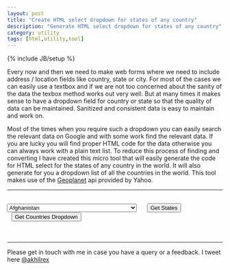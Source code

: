 ```yaml
---
layout: post
title: "Create HTML select dropdown for states of any country"
description: "Generate HTML select dropdown for states of any country"
category: utility
tags: [html,utility,tool]
---
```

{% include JB/setup %}

Every now and then we need to make web forms where we need to include address / location fields like country, state or city. For most of the cases we can easily use a textbox and if we are not too concerned about the sanity of the data the texbox method works out very well. But at many times it makes sense to have a dropdown field for country or state so that the quality of data can be maintained. Sanitized and consistent data is easy to maintain and work on. 

Most of the times when you require such a dropdown you can easily search the relevant data on Google and with some work find the relevant data. If you are lucky you will find proper HTML code for the data otherwise you can always work with a plain text list. To reduce this process of finding and converting I have created this micro tool that will easily generate the code for HTML select for the states of any country in the world. It will also generate for you a dropdown list of all the countries in the world. This tool makes use of the 
<a href="http://developer.yahoo.com/geo/geoplanet/guide/" target="_blank">Geoplanet</a> api provided by Yahoo.


<script type="text/javascript" src="http://cdnjs.cloudflare.com/ajax/libs/jquery/1.8.3/jquery.min.js" >
</script>
<script type="text/javascript" src="http://cdnjs.cloudflare.com/ajax/libs/underscore.js/1.4.3/underscore-min.js" >
</script>
<script type="text/javascript" src="/assets/files/js/states.js" >
</script>
    
<hr>
<br>    
<select id="countries">
<option value='23424739'>Afghanistan</option>
<option value='12577865'>Aland Islands</option>
<option value='23424742'>Albania</option>
<option value='23424740'>Algeria</option>
<option value='23424746'>American Samoa</option>
<option value='23424744'>Andorra</option>
<option value='23424745'>Angola</option>
<option value='23424751'>Anguilla</option>
<option value='28289409'>Antarctica</option>
<option value='23424737'>Antigua and Barbuda</option>
<option value='23424747'>Argentina</option>
<option value='23424743'>Armenia</option>
<option value='23424736'>Aruba</option>
<option value='23424748'>Australia</option>
<option value='23424750'>Austria</option>
<option value='23424741'>Azerbaijan</option>
<option value='23424753'>Bahrain</option>
<option value='23424759'>Bangladesh</option>
<option value='23424754'>Barbados</option>
<option value='23424765'>Belarus</option>
<option value='23424757'>Belgium</option>
<option value='23424760'>Belize</option>
<option value='23424764'>Benin</option>
<option value='23424756'>Bermuda</option>
<option value='23424770'>Bhutan</option>
<option value='23424762'>Bolivia</option>
<option value='23424761'>Bosnia and Herzegovina</option>
<option value='23424755'>Botswana</option>
<option value='28289410'>Bouvet Island</option>
<option value='23424768'>Brazil</option>
<option value='23424849'>British Indian Ocean Territory</option>
<option value='23424983'>British Virgin Islands</option>
<option value='23424773'>Brunei</option>
<option value='23424771'>Bulgaria</option>
<option value='23424978'>Burkina Faso</option>
<option value='23424774'>Burundi</option>
<option value='23424776'>Cambodia</option>
<option value='23424785'>Cameroon</option>
<option value='23424775'>Canada</option>
<option value='23424794'>Cape Verde</option>
<option value='56558056'>Caribbean Netherlands</option>
<option value='23424783'>Cayman Islands</option>
<option value='23424792'>Central African Republic</option>
<option value='23424782'>Chile</option>
<option value='23424781'>China</option>
<option value='23424869'>Christmas Island</option>
<option value='23424784'>Cocos (Keeling) Islands</option>
<option value='23424787'>Colombia</option>
<option value='23424786'>Comoros</option>
<option value='23424779'>Congo</option>
<option value='23424795'>Cook Islands</option>
<option value='23424791'>Costa Rica</option>
<option value='23424843'>Croatia</option>
<option value='23424793'>Cuba</option>
<option value='56558057'>Curacao</option>
<option value='26812346'>Cyprus</option>
<option value='23424810'>Czech Republic</option>
<option value='23424780'>Democratic Republic of Congo</option>
<option value='23424796'>Denmark</option>
<option value='23424928'>Disputed Territory</option>
<option value='23424797'>Djibouti</option>
<option value='23424798'>Dominica</option>
<option value='23424800'>Dominican Republic</option>
<option value='23424968'>East Timor</option>
<option value='23424801'>Ecuador</option>
<option value='23424802'>Egypt</option>
<option value='23424807'>El Salvador</option>
<option value='23424804'>Equatorial Guinea</option>
<option value='23424806'>Eritrea</option>
<option value='23424805'>Estonia</option>
<option value='23424808'>Ethiopia</option>
<option value='23424814'>Falkland Islands</option>
<option value='23424816'>Faroe Islands</option>
<option value='23424815'>Federated States of Micronesia</option>
<option value='23424813'>Fiji</option>
<option value='23424812'>Finland</option>
<option value='23424819'>France</option>
<option value='23424811'>French Guiana</option>
<option value='23424817'>French Polynesia</option>
<option value='23424822'>Gabon</option>
<option value='23424823'>Georgia</option>
<option value='23424829'>Germany</option>
<option value='23424824'>Ghana</option>
<option value='23424825'>Gibraltar</option>
<option value='23424833'>Greece</option>
<option value='23424828'>Greenland</option>
<option value='23424826'>Grenada</option>
<option value='23424831'>Guadeloupe</option>
<option value='23424832'>Guam</option>
<option value='23424834'>Guatemala</option>
<option value='23424835'>Guinea</option>
<option value='23424929'>Guinea-Bissau</option>
<option value='23424836'>Guyana</option>
<option value='23424839'>Haiti</option>
<option value='28289411'>Heard Island and McDonald Islands</option>
<option value='23424841'>Honduras</option>
<option value='24865698'>Hong Kong</option>
<option value='23424844'>Hungary</option>
<option value='23424845'>Iceland</option>
<option value='23424848'>India</option>
<option value='23424846'>Indonesia</option>
<option value='23424851'>Iran</option>
<option value='23424855'>Iraq</option>
<option value='23424998'>Iraq-Saudi Arabia Neutral Zone</option>
<option value='23424803'>Ireland</option>
<option value='23424852'>Israel</option>
<option value='23424853'>Italy</option>
<option value='23424854'>Ivory Coast</option>
<option value='23424858'>Jamaica</option>
<option value='23424856'>Japan</option>
<option value='23424860'>Jordan</option>
<option value='23424871'>Kazakhstan</option>
<option value='23424863'>Kenya</option>
<option value='23424867'>Kiribati</option>
<option value='23424870'>Kuwait</option>
<option value='23424864'>Kyrgyzstan</option>
<option value='23424872'>Laos</option>
<option value='23424874'>Latvia</option>
<option value='23424873'>Lebanon</option>
<option value='23424880'>Lesotho</option>
<option value='23424876'>Liberia</option>
<option value='23424882'>Libya</option>
<option value='23424879'>Liechtenstein</option>
<option value='23424875'>Lithuania</option>
<option value='23424881'>Luxembourg</option>
<option value='20070017'>Macau</option>
<option value='23424890'>Macedonia</option>
<option value='23424883'>Madagascar</option>
<option value='23424889'>Malawi</option>
<option value='23424901'>Malaysia</option>
<option value='23424899'>Maldives</option>
<option value='23424891'>Mali</option>
<option value='23424897'>Malta</option>
<option value='23424932'>Marshall Islands</option>
<option value='23424884'>Martinique</option>
<option value='23424896'>Mauritania</option>
<option value='23424894'>Mauritius</option>
<option value='23424886'>Mayotte</option>
<option value='23424900'>Mexico</option>
<option value='23424885'>Moldova</option>
<option value='23424892'>Monaco</option>
<option value='23424887'>Mongolia</option>
<option value='20069817'>Montenegro</option>
<option value='23424888'>Montserrat</option>
<option value='23424893'>Morocco</option>
<option value='23424902'>Mozambique</option>
<option value='23424763'>Myanmar</option>
<option value='23424987'>Namibia</option>
<option value='23424912'>Nauru</option>
<option value='23424911'>Nepal</option>
<option value='23424909'>Netherlands</option>
<option value='23424903'>New Caledonia</option>
<option value='23424916'>New Zealand</option>
<option value='23424915'>Nicaragua</option>
<option value='23424906'>Niger</option>
<option value='23424908'>Nigeria</option>
<option value='23424904'>Niue</option>
<option value='23424905'>Norfolk Island</option>
<option value='23424865'>North Korea</option>
<option value='23424788'>Northern Mariana Islands</option>
<option value='23424910'>Norway</option>
<option value='23424898'>Oman</option>
<option value='23424922'>Pakistan</option>
<option value='23424927'>Palau</option>
<option value='28289408'>Palestine</option>
<option value='23424924'>Panama</option>
<option value='23424926'>Papua New Guinea</option>
<option value='23424917'>Paraguay</option>
<option value='23424919'>Peru</option>
<option value='23424934'>Philippines</option>
<option value='23424918'>Pitcairn Islands</option>
<option value='23424923'>Poland</option>
<option value='23424925'>Portugal</option>
<option value='23424935'>Puerto Rico</option>
<option value='23424930'>Qatar</option>
<option value='23424931'>Reunion</option>
<option value='23424933'>Romania</option>
<option value='23424936'>Russia</option>
<option value='23424937'>Rwanda</option>
<option value='56042304'>Saint Barthelemy</option>
<option value='23424940'>Saint Kitts and Nevis</option>
<option value='23424981'>Saint Vincent and the Grenadines</option>
<option value='56042305'>Saint-Martin</option>
<option value='23424939'>Saint-Pierre-Et-Miquelon</option>
<option value='23424992'>Samoa</option>
<option value='23424947'>San Marino</option>
<option value='23424966'>Sao Tome E Principe</option>
<option value='23424938'>Saudi Arabia</option>
<option value='23424943'>Senegal</option>
<option value='20069818'>Serbia</option>
<option value='23424941'>Seychelles</option>
<option value='23424946'>Sierra Leone</option>
<option value='23424948'>Singapore</option>
<option value='56558058'>Sint Maarten</option>
<option value='23424877'>Slovakia</option>
<option value='23424945'>Slovenia</option>
<option value='23424766'>Solomon Islands</option>
<option value='23424949'>Somalia</option>
<option value='23424942'>South Africa</option>
<option value='23424955'>South Georgia and the South Sandwich Islands</option>
<option value='23424868'>South Korea</option>
<option value='23424950'>Spain</option>
<option value='23424921'>Spratly Islands</option>
<option value='23424778'>Sri Lanka</option>
<option value='23424944'>St Helena Ascension and Tristan da Cunha</option>
<option value='23424951'>St. Lucia</option>
<option value='23424952'>Sudan</option>
<option value='23424913'>Suriname</option>
<option value='28289413'>Svalbard and Jan Mayen</option>
<option value='23424993'>Swaziland</option>
<option value='23424954'>Sweden</option>
<option value='23424957'>Switzerland</option>
<option value='23424956'>Syria</option>
<option value='23424971'>Taiwan</option>
<option value='23424961'>Tajikistan</option>
<option value='23424973'>Tanzania</option>
<option value='23424777'>Tchad</option>
<option value='28289406'>Terres Australes Et Antarctiques Francaises</option>
<option value='23424960'>Thailand</option>
<option value='23424758'>The Bahamas</option>
<option value='23424821'>The Gambia</option>
<option value='56558055'>The Republic of South Sudan</option>
<option value='23424965'>Togo</option>
<option value='23424963'>Tokelau</option>
<option value='23424964'>Tonga</option>
<option value='23424958'>Trinidad and Tobago</option>
<option value='23424967'>Tunisia</option>
<option value='23424969'>Turkey</option>
<option value='23424972'>Turkmenistan</option>
<option value='23424962'>Turks and Caicos Islands</option>
<option value='23424970'>Tuvalu</option>
<option value='23424985'>US Virgin Islands</option>
<option value='23424974'>Uganda</option>
<option value='23424976'>Ukraine</option>
<option value='23424738'>United Arab Emirates</option>
<option value='23424975'>United Kingdom</option>
<option value='23424997'>United Nations Neutral Zone</option>
<option value='23424977'>United States</option>
<option value='28289407'>United States Minor Outlying Islands</option>
<option value='23424979'>Uruguay</option>
<option value='23424980'>Uzbekistan</option>
<option value='23424907'>Vanuatu</option>
<option value='23424986'>Vatican City</option>
<option value='23424982'>Venezuela</option>
<option value='23424984'>Vietnam</option>
<option value='23424989'>Wallis-Et-Futuna</option>
<option value='23424990'>Western Sahara</option>
<option value='23425002'>Yemen</option>
<option value='23425003'>Zambia</option>
<option value='23425004'>Zimbabwe</option>
</select>
<button id="getStates" style="margin-left:20px">Get States</button>
<button id="getCountries" style="margin-left:10px">Get Countries Dropdown</button>

<br>
<br>

<table style="width:100%;display:none" class="output">
<tr>
<td id="live" style="min-width:200px">
<span>
Sample Dropdown:
</span>
<br>
</td>
<td>
<textarea id="copy" rows="15" style="width:100%" readonly="readonly">
</textarea>
</td>
</tr>
</table>
<br>
<hr>

Please get in touch with me in case you have a query or a feedback. I tweet here [@akhilrex](http://twitter.com/akhilrex)

